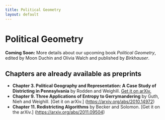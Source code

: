 ```yaml
---
title: Political Geometry
layout: default
---
```


# Political Geometry

**Coming Soon:** More details about our upcoming book _Political Geometry_, edited by Moon Duchin and Olivia Walch and published by _Birkhauser_. 

## Chapters are already available as preprints
* **Chapter 3. Political Geography and Representation: A Case Study of Districting in Pennsylvania** by Rodden and Weighill. [Get it on arXiv.](https://arxiv.org/abs/2010.14608)
* **Chapter 9. Three Applications of Entropy to Gerrymandering** by Guth, Nieh and Weighill. [Get it on arXiv.] (https://arxiv.org/abs/2010.14972)
* **Chapter 11. Redistricting Algorithms** by Becker and Solomon. [Get it on the arXiv.] (https://arxiv.org/abs/2011.09504) 
